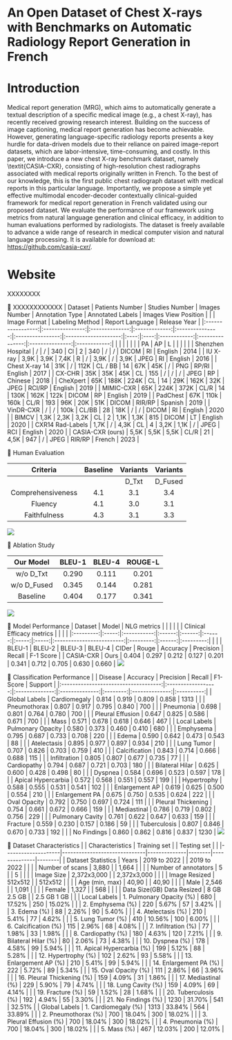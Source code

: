 # An Open Dataset of Chest X-rays with Benchmarks on Automatic Radiology Report Generation in French

# Introduction
Medical report generation (MRG), which aims to automatically generate a textual description of a specific medical image (e.g., a chest X-ray), has recently received growing research interest. Building on the success of image captioning, medical report generation has become achievable. However, generating language-specific radiology reports presents a key hurdle for data-driven models due to their reliance on paired image-report datasets, which are labor-intensive, time-consuming, and costly. In this paper, we introduce a new chest X-ray benchmark dataset, namely \textit{CASIA-CXR}, consisting of high-resolution chest radiographs associated with medical reports originally written in French. To the best of our knowledge, this is the first public chest radiograph dataset with medical reports in this particular language. Importantly, we propose a simple yet effective multimodal encoder-decoder contextually clinical-guided framework for medical report generation in French validated using our proposed dataset. We evaluate the performance of our framework using metrics from natural language generation and clinical efficacy, in addition to human evaluations performed by radiologists. The dataset is freely available to advance a wide range of research in medical computer vision and natural language processing. It is available for download at: https://github.com/casia-cxr/.

# Website
XXXXXXXX

📄 XXXXXXXXXXXX
|      Dataset      | Patients Number | Studies Number | Images Number | Annotation Type | Annotated Labels | Images View Position |      |      | Image Format | Labeling Method | Report Language | Release Year |
|:-----------------:|:---------------:|:--------------:|:-------------:|:---------------:|:----------------:|:--------------------:|:----:|:----:|:------------:|:---------------:|:---------------:|:------------:|
|                   |                 |                |               |                 |                  |          PA          |  AP  |   L  |              |                 |                 |              |
| Shenzhen Hospital |        /        |        /       |      340      |        Cl       |         2        |          340         |   /  |   /  |     DICOM    |        RI       |     English     |     2014     |
|      IU X-ray     |       3,9K      |      3,9K      |      7,4K     |        R        |         /        |         3,9K         |   /  | 3,9K |     JPEG     |        RI       |     English     |     2016     |
|   Chest X-ray 14  |       31K       |        /       |      112K     |     CL / BB     |        14        |          67K         |  45K |   /  |      PNG     |      RP/RI      |     English     |     2017     |
|       CX-CHR      |       35K       |       35K      |      45K      |        CL       |        155       |           /          |   /  |   /  |     JPEG     |        RP       |     Chinese     |     2018     |
|      CheXpert     |       65K       |      188K      |      224K     |        CL       |        14        |          29K         | 162K |  32K |     JPEG     |      RCI/RP     |     English     |     2019     |
|     MIMIC-CXR     |       65K       |      224K      |      372K     |       CL/R      |        14        |         130K         | 162K | 122k |     DICOM    |        RP       |     English     |     2019     |
|      PadChest     |       67K       |      110k      |      160k     |       CL/R      |        193       |          96K         |  20K |  51K |     DICOM    |      RIR/RP     |     Spanish     |     2019     |
|     VinDR-CXR     |        /        |        /       |      100k     |      CL/BB      |        28        |          18K         |   /  |   /  |     DICOM    |        RI       |     English     |     2020     |
|       BIMCV       |       1,3K      |      2,3K      |      3,2K     |        CL       |         2        |         1,1K         | 1,3K |  815 |     DICOM    |        LT       |     English     |     2020     |
|  CXR14 Rad-Labels |       1,7K      |        /       |      4,3K     |        CL       |         4        |         3,2K         | 1,1K |   /  |     JPEG     |       RCI       |     English     |     2020     |
|  CASIA-CXR (ours) |       5,5K      |      5,5K      |      5,5K     |       CL/R      |        21        |         4,5K         |  947 |   /  |     JPEG     |      RIR/RP     |      French     |     2023     |



📄 Human Evaluation

|      Criteria     | Baseline | Variants | Variants |
|:-----------------:|:--------:|:--------:|:--------:|
|                   |          |   D_Txt  |  D_Fused |
| Comprehensiveness |    4.1   |    3.1   |    3.4   |
|      Fluency      |    4.1   |    3.0   |    3.1   |
|    Faithfulness   |    4.3   |    3.1   |    3.3   |
![](XXXXXXXXX)

📄 Ablation Study

|  Our Model  | BLEU-1 | BLEU-4 | ROUGE-L |
|:-----------:|:------:|:------:|:-------:|
|  w/o D_Txt  |  0.290 |  0.111 |  0.201  |
| w/o D_Fused |  0.345 |  0.144 |  0.281  |
|   Baseline  |  0.404 |  0.177 |  0.341  |
![](XXXXXXXXX)

📄 Model Performance
|  Dataset  | Model | NLG metrics |        |        |        |       |       | Clinical Efficacy metrics |           |        |           |
|:---------:|:-----:|:-----------:|:------:|:------:|:------:|:-----:|:-----:|:-------------------------:|:---------:|:------:|:---------:|
|           |       |    BLEU-1   | BLEU-2 | BLEU-3 | BLEU-4 | CIDer | Rouge |          Accuracy         | Precision | Recall | F-1 Score |
| CASIA-CXR |  Ours |    0.404    |  0.297 |  0.212 |  0.127 | 0.201 | 0.341 |           0.712           |   0.705   |  0.630 |   0.660   |
![](XXXXXXXXX)

📄 Classification Performance
|                                      |       Disease      |    Accuracy    |    Precision   | Recall   |    F1-Score    |   Support  |
|:------------------------------------:|:------------------:|:--------------:|:--------------:|:--------:|:--------------:|:----------:|
|              Global  Labels          |    Cardiomegaly    |      0.814     |      0.919     |   0.809  |      0.858     |    1313    |
|                                      |    Pneumothorax    |      0.807     |      0.917     |   0.795  |      0.840     |     700    |
|                                      |      Pneumonia     |      0.698     |      0.801     |   0.764  |      0.780     |     700    |
|                                      |  Pleural Effusion  |      0.647     |      0.825     |   0.586  |      0.671     |     700    |
|                                      |        Mass        |      0.571     |      0.678     |   0.618  |      0.646     |     467    |
|                         Local Labels |  Pulmonary Opacity |      0.580     |      0.373     |   0.460  |      0.410     |     680    |
|                                      |      Emphysema     |      0.795     |      0.687     |   0.733  |      0.708     |     220    |
|                                      |        Edema       |      0.590     |      0.642     |   0.473  |      0.543     |     88     |
|                                      |     Atelectasis    |      0.895     |      0.977     |   0.897  |      0.934     |     210    |
|                                      |     Lung Tumor     |      0.707     |      0.826     |   0.703  |      0.759     |     410    |
|                                      |    Calcification   |      0.843     |      0.714     |   0.666  |      0.688     |     115    |
|                                      |    Infiltration    |      0.805     |      0.807     |   0.677  |      0.735     |     77     |
|                                      |     Cardiopathy    |      0.794     |      0.687     |   0.721  |      0.703     |     180    |
|                                      |   Bilateral Hilar  |      0.625     |      0.600     |   0.428  |      0.498     |     80     |
|                                      |       Dyspnea      |      0.584     |      0.696     |   0.523  |      0.597     |     178    |
|                                      | Apical Hypercarbia |      0.572     |      0.568     |   0.551  |      0.557     |     199    |
|                                      |     Hypertrophy    |      0.588     |      0.555     |   0.531  |      0.541     |     102    |
|                                      |   Enlargement AP   |      0.619     |      0.625     |   0.500  |      0.554     |     210    |
|                                      |   Enlargement PA   |      0.675     |      0.750     |   0.535  |      0.624     |     222    |
|                                      |    Oval Opacity    |      0.792     |      0.750     |   0.697  |      0.724     |     111    |
|                                      | Pleural Thickening |      0.754     |      0.661     |   0.672  |      0.666     |     159    |
|                                      |     Mediastinal    |      0.786     |      0.719     |   0.802  |      0.756     |     229    |
|                                      |  Pulmonary Cavity  |      0.761     |      0.622     |   0.647  |      0.633     |     159    |
|                                      |      Fracture      |      0.559     |      0.230     |   0.157  |      0.186     |     59     |
|                                      |    Tuberculosis    |      0.807     |      0.846     |   0.670  |      0.733     |     192    |
|                                      |     No Findings    |      0.860     |      0.862     |   0.816  |      0.837     |    1230    |
![](XXXXXXXXX)

📄 Dataset Characteristics
|                    | Characteristics              | Training set |        | Testing set  |        |
|--------------------|------------------------------|--------------|--------|--------------|--------|
| Dataset Statistics | Years                        | 2019 to 2022 |        | 2019 to 2022 |        |
|                    | Number of scans              | 3,880        |        | 1,664        |        |
|                    | Number of annotators         | 5            |        | 5            |        |
|                    | Image Size                   | 2,372x3,000  |        | 2,372x3,000  |        |
|                    | Image Resized                | 512x512      |        | 512x512      |        |
|                    | Age (min, max)               | 40,90        |        | 40,90        |        |
|                    | Male                         | 2,546        |        | 1,091        |        |
|                    | Female                       | 1,327        |        | 568          |        |
|                    | Data Size(GB) Data Resized   | 8 GB 2.5 GB  |        | 2.5 GB 1 GB  |        |
| Local  Labels      | 1.     Pulmonary Opacity (%) | 680          | 17.52% | 250          | 15.02% |
|                    | 2.     Emphysema (%)         | 220          | 5.67%  | 57           | 3.42%  |
|                    | 3.     Edema (%)             | 88           | 2.26%  | 90           | 5.40%  |
|                    | 4.     Atelectasis (%)       | 210          | 5.41%  | 77           | 4.62%  |
|                    | 5.     Lung Tumor (%)        | 410          | 10.56% | 100          | 6.00%  |
|                    | 6.     Calcification (%)     | 115          | 2.96%  | 68           | 4.08%  |
|                    | 7.     Infiltration (%)      | 77           | 1.98%  | 33           | 1.98%  |
|                    | 8.     Cardiopathy (%)       | 180          | 4.63%  | 120          | 7.21%  |
|                    | 9.     Bilateral Hilar (%)   | 80           | 2.06%  | 73           | 4.38%  |
|                    | 10.   Dyspnea (%)            | 178          | 4.58%  | 99           | 5.94%  |
|                    | 11.   Apical Hypercarbia (%) | 199          | 5.12%  | 88           | 5.28%  |
|                    | 12.   Hypertrophy (%)        | 102          | 2.62%  | 93           | 5.58%  |
|                    | 13.   Enlargement AP (%)     | 210          | 5.41%  | 99           | 5.94%  |
|                    | 14.   Enlargement PA (%)     | 222          | 5.72%  | 89           | 5.34%  |
|                    | 15.   Oval Opacity (%)       | 111          | 2.86%  | 66           | 3.96%  |
|                    | 16.   Pleural Thickening (%) | 159          | 4.09%  | 31           | 1.86%  |
|                    | 17.   Mediastinal (%)        | 229          | 5.90%  | 79           | 4.74%  |
|                    | 18.   Lung Cavity (%)        | 159          | 4.09%  | 69           | 4.14%  |
|                    | 19.   Fracture (%)           | 59           | 1.52%  | 28           | 1.68%  |
|                    | 20.   Tuberculosis (%)       | 192          | 4.94%  | 55           | 3.30%  |
|                    | 21.   No Findings (%)        | 1230         | 31.70% | 541          | 32.51% |
| Global  Labels     | 1.     Cardiomegaly (%)      | 1313         | 33.84% | 564          | 33.89% |
|                    | 2.     Pneumothorax (%)      | 700          | 18.04% | 300          | 18.02% |
|                    | 3.     Pleural Effusion (%)  | 700          | 18.04% | 300          | 18.02% |
|                    | 4.     Pneumonia (%)         | 700          | 18.04% | 300          | 18.02% |
|                    | 5.     Mass (%)              | 467          | 12.03% | 200          | 12.01% |
